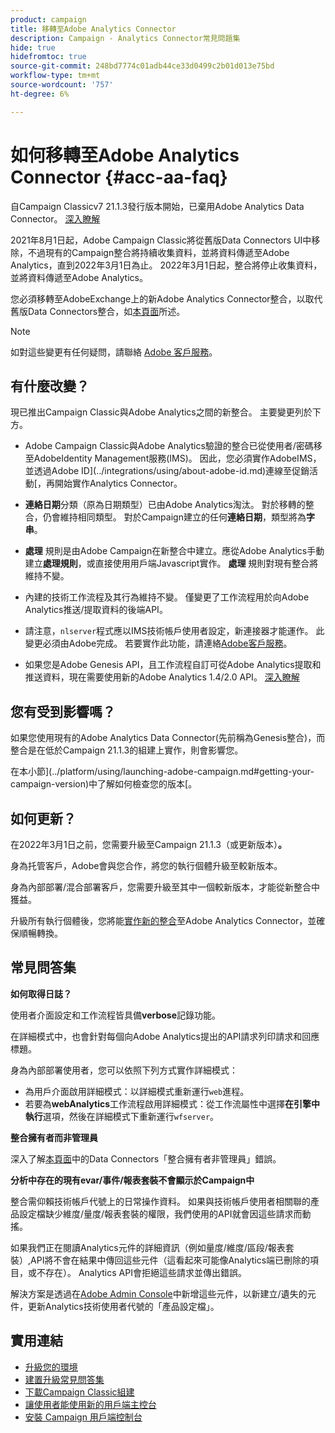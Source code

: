 ```yaml
---
product: campaign
title: 移轉至Adobe Analytics Connector
description: Campaign - Analytics Connector常見問題集
hide: true
hidefromtoc: true
source-git-commit: 248bd7774c01adb44ce33d0499c2b01d013e75bd
workflow-type: tm+mt
source-wordcount: '757'
ht-degree: 6%

---
```


# 如何移轉至Adobe Analytics Connector {#acc-aa-faq}

自Campaign Classicv7 21.1.3發行版本開始，已棄用Adobe Analytics Data Connector。 [深入瞭解](https://experienceleague.adobe.com/docs/analytics/import/dataconnectors/data-connectors-eol.html)

2021年8月1日起，Adobe Campaign Classic將從舊版Data Connectors UI中移除，不過現有的Campaign整合將持續收集資料，並將資料傳遞至Adobe Analytics，直到2022年3月1日為止。 2022年3月1日起，整合將停止收集資料，並將資料傳遞至Adobe Analytics。

您必須移轉至AdobeExchange上的新Adobe Analytics Connector整合，以取代舊版Data Connectors整合，如[本頁面](../platform/using/adobe-analytics-connector.md)所述。


>[!NOTE]
>
>如對這些變更有任何疑問，請聯絡 [Adobe 客戶服務](https://helpx.adobe.com/tw/enterprise/admin-guide.html/enterprise/using/support-for-experience-cloud.ug.html)。


## 有什麼改變？

現已推出Campaign Classic與Adobe Analytics之間的新整合。 主要變更列於下方。

* Adobe Campaign Classic與Adobe Analytics驗證的整合已從使用者/密碼移至AdobeIdentity Management服務(IMS)。 因此，您必須實作AdobeIMS，並透過Adobe ID](../integrations/using/about-adobe-id.md)連線至促銷活動[，再開始實作Analytics Connector。

* **連絡日期**&#x200B;分類（原為日期類型）已由Adobe Analytics淘汰。 對於移轉的整合，仍會維持相同類型。 對於Campaign建立的任何&#x200B;**連絡日期**，類型將為&#x200B;**字串**。

* **處理** 規則是由Adobe Campaign在新整合中建立。應從Adobe Analytics手動建立&#x200B;**處理規則**，或直接使用用戶端Javascript實作。 **處理** 規則對現有整合將維持不變。

* 內建的技術工作流程及其行為維持不變。 僅變更了工作流程用於向Adobe Analytics推送/提取資料的後端API。

* 請注意，`nlserver`程式應以IMS技術帳戶使用者設定，新連接器才能運作。 此變更必須由Adobe完成。 若要實作此功能，請連絡[Adobe客戶服務](https://helpx.adobe.com/enterprise/admin-guide.html/enterprise/using/support-for-experience-cloud.ug.html)。

* 如果您是Adobe Genesis API，且工作流程自訂可從Adobe Analytics提取和推送資料，現在需要使用新的Adobe Analytics 1.4/2.0 API。 [深入瞭解](https://adobeexchangeec.zendesk.com/hc/en-us/articles/360047148832-Replacements-for-Data-Connector-API-calls)

## 您有受到影響嗎？

如果您使用現有的Adobe Analytics Data Connector(先前稱為Genesis整合)，而整合是在低於Campaign 21.1.3的組建上實作，則會影響您。

在本小節](../platform/using/launching-adobe-campaign.md#getting-your-campaign-version)中了解如何檢查您的版本[。

## 如何更新？

在2022年3月1日之前，您需要升級至Campaign 21.1.3（或更新版本）**。**

身為托管客戶，Adobe會與您合作，將您的執行個體升級至較新版本。

身為內部部署/混合部署客戶，您需要升級至其中一個較新版本，才能從新整合中獲益。

升級所有執行個體後，您將能[實作新的整合](../platform/using/adobe-analytics-connector.md)至Adobe Analytics Connector，並確保順暢轉換。


## 常見問答集

**如何取得日誌？**

使用者介面設定和工作流程皆具備&#x200B;**verbose**&#x200B;記錄功能。

在詳細模式中，也會針對每個向Adobe Analytics提出的API請求列印請求和回應標題。

身為內部部署使用者，您可以依照下列方式實作詳細模式：

* 為用戶介面啟用詳細模式：以詳細模式重新運行`web`進程。
* 若要為&#x200B;**webAnalytics**&#x200B;工作流程啟用詳細模式：從工作流屬性中選擇&#x200B;**在引擎中執行**&#x200B;選項，然後在詳細模式下重新運行`wfserver`。

**整合擁有者而非管理員**

深入了解[本頁面](https://adobeexchangeec.zendesk.com/hc/en-us/articles/360035167932-Adobe-Analytics-Data-Connectors-Integration-Owner-Not-Admin-Error)中的Data Connectors「整合擁有者非管理員」錯誤。

**分析中存在的現有evar/事件/報表套裝不會顯示於Campaign中**

整合需仰賴技術帳戶代號上的日常操作資料。 如果與技術帳戶使用者相關聯的產品設定檔缺少維度/量度/報表套裝的權限，我們使用的API就會因這些請求而動搖。

如果我們正在閱讀Analytics元件的詳細資訊（例如量度/維度/區段/報表套裝）,API將不會在結果中傳回這些元件（這看起來可能像Analytics端已刪除的項目，或不存在）。 Analytics API會拒絕這些請求並傳出錯誤。

解決方案是透過在[Adobe Admin Console](https://adminconsole.adobe.com/)中新增這些元件，以新建立/遺失的元件，更新Analytics技術使用者代號的「產品設定檔」。

## 實用連結

* [升級您的環境](../production/using/build-upgrade.md)
* [建置升級常見問答集](../platform/using/faq-build-upgrade.md)
* [下載Campaign Classic組建](https://experience.adobe.com/#/downloads/content/software-distribution/en/campaign.html)
* [讓使用者能使用新的用戶端主控台](../installation/using/client-console-availability-for-windows.md)
* [安裝 Campaign 用戶端控制台](../installation/using/installing-the-client-console.md)
